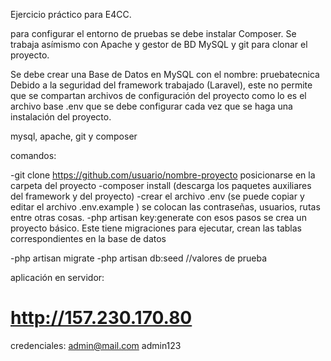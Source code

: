 Ejercicio práctico para E4CC.

para configurar el entorno de pruebas se debe instalar Composer.
Se trabaja asímismo con Apache y gestor de BD MySQL y git para clonar el proyecto.

Se debe crear una Base de Datos en MySQL con el nombre: pruebatecnica
Debido a la seguridad del framework trabajado (Laravel), este no permite que se compartan archivos de configuración
del proyecto como lo es el archivo base .env que se debe configurar cada vez que se haga una instalación del proyecto.

mysql, apache, git y composer

comandos:

-git clone https://github.com/usuario/nombre-proyecto
posicionarse en la carpeta del proyecto
-composer install (descarga los paquetes auxiliares del framework y del proyecto)
-crear el archivo .env (se puede copiar y editar el archivo .env.example )
   se colocan las contraseñas, usuarios, rutas entre otras cosas.
-php artisan key:generate
con esos pasos se crea un proyecto básico.
Este tiene migraciones para ejecutar, crean las tablas correspondientes en la base de datos

-php artisan migrate
-php artisan db:seed //valores de prueba

aplicación en servidor: <h1>http://157.230.170.80</h1>
credenciales: admin@mail.com 
              admin123
